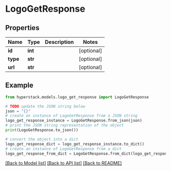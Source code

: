 # LogoGetResponse


## Properties

Name | Type | Description | Notes
------------ | ------------- | ------------- | -------------
**id** | **int** |  | [optional] 
**type** | **str** |  | [optional] 
**url** | **str** |  | [optional] 

## Example

```python
from hyperstack.models.logo_get_response import LogoGetResponse

# TODO update the JSON string below
json = "{}"
# create an instance of LogoGetResponse from a JSON string
logo_get_response_instance = LogoGetResponse.from_json(json)
# print the JSON string representation of the object
print(LogoGetResponse.to_json())

# convert the object into a dict
logo_get_response_dict = logo_get_response_instance.to_dict()
# create an instance of LogoGetResponse from a dict
logo_get_response_from_dict = LogoGetResponse.from_dict(logo_get_response_dict)
```
[[Back to Model list]](../README.md#documentation-for-models) [[Back to API list]](../README.md#documentation-for-api-endpoints) [[Back to README]](../README.md)


